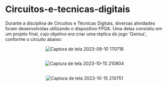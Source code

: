 # Circuitos-e-tecnicas-digitais

Durante a disciplina de Circuitos e Técnicas Digitais, diversas atividades foram desenvolvidas utilizando o dispositivo FPGA. Uma delas consistiu em um projeto final, cujo objetivo era criar uma réplica do jogo 'Genius', conforme o circuito abaixo:

<div align="center">

![Captura de tela 2023-09-10 170718](https://github.com/victoriavllso/UFSC/assets/128431650/8df70ba0-a753-4114-8c5c-3130d8845661)
##
![Captura de tela 2023-10-15 210804](https://github.com/victoriavllso/UFSC/assets/128431650/ee4b645b-d170-4944-93d8-0cd3c5142fb9)

##
![Captura de tela 2023-10-15 210751](https://github.com/victoriavllso/UFSC/assets/128431650/0e09e633-a750-4f2e-9519-0142170ed959)
</div> 
